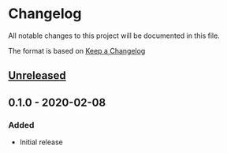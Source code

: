 # Changelog
All notable changes to this project will be documented in this file.

The format is based on [Keep a Changelog](http://keepachangelog.com/en/1.0.0/)

## [Unreleased]

## 0.1.0 - 2020-02-08
### Added
* Initial release

[Unreleased]: https://github.com/nwtgck/gh-card/compare/v0.1.0...HEAD

